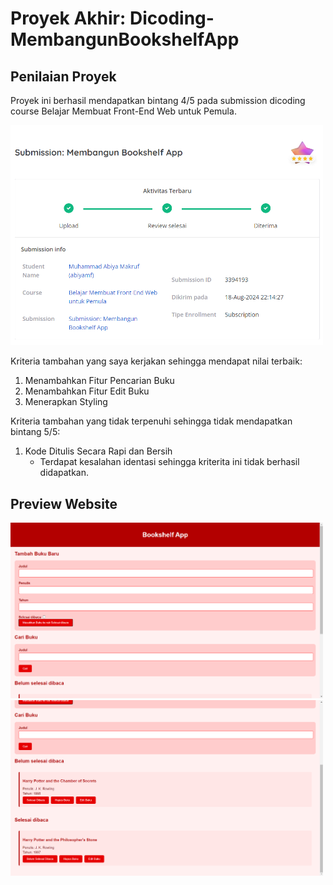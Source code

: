 # Proyek Akhir: Dicoding-MembangunBookshelfApp

## Penilaian Proyek

Proyek ini berhasil mendapatkan bintang 4/5 pada submission dicoding course Belajar Membuat Front-End Web untuk Pemula.

<img src="https://raw.githubusercontent.com/AbiyaMakruf/Dicoding-MembangunBookshelfApp/main/assets/images/nilai.png" width="500">

Kriteria tambahan yang saya kerjakan sehingga mendapat nilai terbaik:

1. Menambahkan Fitur Pencarian Buku
2. Menambahkan Fitur Edit Buku
3. Menerapkan Styling

Kriteria tambahan yang tidak terpenuhi sehingga tidak mendapatkan bintang 5/5:
1. Kode Ditulis Secara Rapi dan Bersih
   - Terdapat kesalahan identasi sehingga kriterita ini tidak berhasil didapatkan.

## Preview Website

<img src="https://raw.githubusercontent.com/AbiyaMakruf/Dicoding-MembangunBookshelfApp/main/assets/images/preview-1.png" width="500">

<img src="https://raw.githubusercontent.com/AbiyaMakruf/Dicoding-MembangunBookshelfApp/main/assets/images/preview-2.png" width="500">
